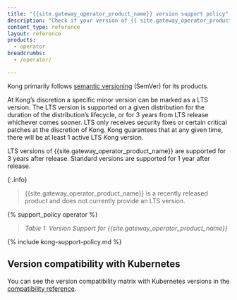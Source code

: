 ```yaml
---
title: "{{site.gateway_operator_product_name}} version support policy"
description: "Check if your version of {{ site.gateway_operator_product_name }} is supported"
content_type: reference
layout: reference
products:
  - operator
breadcrumbs:
  - /operator/

---
```



Kong primarily follows [semantic versioning](https://semver.org/) (SemVer) for its products.

At Kong’s discretion a specific minor version can be marked as a LTS version. The LTS version is supported on a given distribution for the duration of the distribution’s lifecycle, or for 3 years from LTS release whichever comes sooner. LTS only receives security fixes or certain critical patches at the discretion of Kong. Kong guarantees that at any given time, there will be at least 1 active LTS Kong version.

LTS versions of {{site.gateway_operator_product_name}} are supported for 3 years after release. Standard versions are supported for 1 year after release.

{:.info}
> {{site.gateway_operator_product_name}} is a recently released product and does not currently provide an LTS version.

{% support_policy operator %}

> *Table 1: Version Support for {{site.gateway_operator_product_name}}*

{% include kong-support-policy.md %}

## Version compatibility with Kubernetes

You can see the version compatibility matrix with Kubernetes versions in the [compatibility reference](/operator/reference/version-compatibility/).
